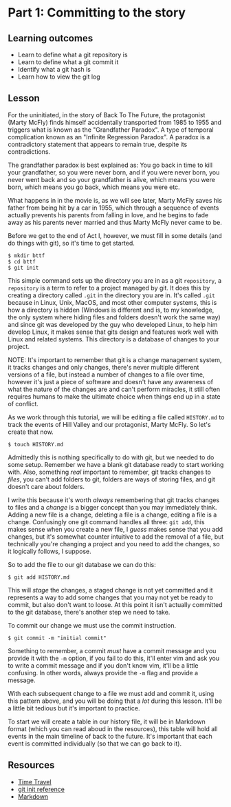 # Part 1: Committing to the story

## Learning outcomes

- Learn to define what a git repository is
- Learn to define what a git commit it
- Identify what a git hash is
- Learn how to view the git log

## Lesson

For the uninitiated, in the story of Back To The Future, the protagonist (Marty McFly) finds himself accidentally transported from 1985 to 1955 and triggers what is known as the "Grandfather Paradox". A type of temporal complication known as an "Infinite Regression Paradox". A paradox is a contradictory statement that appears to remain true, despite its contradictions.

The grandfather paradox is best explained as: You go back in time to kill your grandfather, so you were never born, and if you were never born, you never went back and so your grandfather is alive, which means you were born, which means you go back, which means you were etc.

What happens in in the movie is, as we will see later, Marty McFly saves his father from being hit by a car in 1955, which through a sequence of events actually prevents his parents from falling in love, and he begins to fade away as his parents never married and thus Marty McFly never came to be.

Before we get to the end of Act I, however, we must fill in some details (and do things with git), so it's time to get started.

    $ mkdir bttf
    $ cd bttf
    $ git init
    
This simple command sets up the directory you are in as a git `repository`, a `repository` is a term to refer to a project managed by git. It does this by creating a directory called `.git` in the directory you are in. It's called `.git` because in Linux, Unix, MacOS, and most other computer systems, this is how a directory is hidden (Windows is different and is, to my knowledge, the only system where hiding files and folders doesn't work the same way) and since git was developed by the guy who developed Linux, to help him develop Linux, it makes sense that gits design and features work well with Linux and related systems. This directory is a database of changes to your project.

NOTE: It's important to remember that git is a change management system, it tracks changes and only changes, there's never multiple different versions of a file, but instead a number of changes to a file over time, however it's just a piece of software and doesn't have any awareness of what the nature of the changes are and can't perform miracles, it still often requires humans to make the ultimate choice when things end up in a state of conflict.

As we work through this tutorial, we will be editing a file called `HISTORY.md` to track the events of Hill Valley and our protagonist, Marty McFly. So let's create that now.

    $ touch HISTORY.md
    
Admittedly this is nothing specifically to do with git, but we needed to do some setup. Remember we have a blank git database ready to start working with. Also, something _real_ important to remember, git tracks changes to _files_, you can't add folders to git, folders are ways of storing files, and git doesn't care about folders.

I write this because it's worth _always_ remembering that git tracks changes to files and a _change_ is a bigger concept than you may immediately think. Adding a new file is a change, deleting a file is a change, editing a file is a change. Confusingly one git command handles all three: `git add`, this makes sense when you create a new file, I _guess_ makes sense that you add changes, but it's somewhat counter intuitive to add the removal of a file, but technically you're changing a project and you need to add the changes, so it logically follows, I suppose.

So to add the file to our git database we can do this:

    $ git add HISTORY.md
    
This will _stage_ the changes, a staged change is not yet committed and it represents a way to add some changes that you may not yet be ready to commit, but also don't want to loose. At this point it isn't actually committed to the git database, there's another step we need to take.

To commit our change we must use the commit instruction.

    $ git commit -m "initial commit"
    
Something to remember, a commit _must_ have a commit message and you provide it with the `-m` option, if you fail to do this, it'll enter vim and ask you to write a commit message and if you don't know vim, it'll be a little confusing. In other words, always provide the `-m` flag and provide a message.

With each subsequent change to a file we must add and commit it, using this pattern above, and you will be doing that a _lot_ during this lesson. It'll be a little bit tedious but it's important to practice.

To start we will create a table in our history file, it will be in Markdown format (which you can read aboud in the resources), this table will hold all events in the main timeline of back to the future. It's important that each event is committed individually (so that we can go back to it).

## Resources

- [Time Travel](https://plato.stanford.edu/entries/time-travel/)
- [git init reference](https://git-scm.com/docs/git-init)
- [Markdown](https://daringfireball.net/projects/markdown/)

